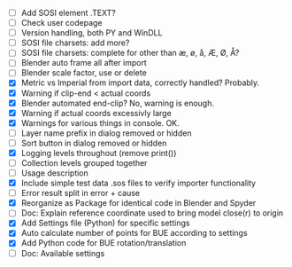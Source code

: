 - [ ] Add SOSI element .TEXT?
- [ ] Check user codepage
- [ ] Version handling, both PY and WinDLL
- [ ] SOSI file charsets: add more?
- [ ] SOSI file charsets: complete for other than æ, ø, å, Æ, Ø, Å?
- [ ] Blender auto frame all after import
- [ ] Blender scale factor, use or delete
- [x] Metric vs Imperial from import data, correctly handled? Probably.
- [x] Warning if clip-end < actual coords
- [x] Blender automated end-clip? No, warning is enough.
- [x] Warning if actual coords excessivly large
- [x] Warnings for various things in console. OK.
- [ ] Layer name prefix in dialog removed or hidden
- [ ] Sort button in dialog removed or hidden
- [x] Logging levels throughout (remove print())
- [ ] Collection levels grouped together
- [ ] Usage description
- [x] Include simple test data .sos files to verify importer functionality
- [ ] Error result split in error + cause
- [x] Reorganize as Package for identical code in Blender and Spyder
- [ ] Doc: Explain reference coordinate used to bring model close(r) to origin
- [x] Add Settings file (Python) for specific settings
- [x] Auto calculate number of points for BUE according to settings
- [x] Add Python code for BUE rotation/translation
- [ ] Doc: Available settings
